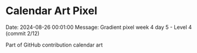 # Calendar Art Pixel

Date: 2024-08-26 00:01:00
Message: Gradient pixel week 4 day 5 - Level 4 (commit 2/12)

Part of GitHub contribution calendar art
